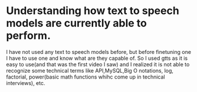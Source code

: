 # Understanding how text to speech models are currently able to perform.
I have not used any text to speech models before, but before finetuning one I have to use one and know what are they capable of. So I used gtts as it is easy to use(and that was the first video I saw) and I realized it is not able to recognize some technical terms like API,MySQL,Big O notations, log, factorial, power(basic math functions whihc come up in technical interviews), etc.
